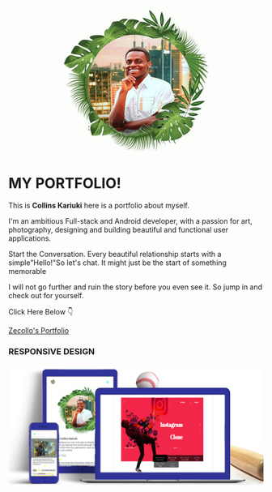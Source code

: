 <p align="center">
<img align="centre" width="300" src="images/imageslider/collins-logo.png" alt="main image" />
<p>

# MY PORTFOLIO!

This is **Collins Kariuki** here is a portfolio about myself. 

I'm an ambitious Full-stack and Android developer, with a passion for art, photography, designing and building beautiful and functional user applications.

Start the Conversation. Every beautiful relationship starts with a simple"Hello!"So let's chat. It might just be the start of something memorable

I will not go further and ruin the story before you even see it. So jump in and check out for yourself.

Click Here Below :point_down:

[Zecollo's Portfolio](https://zecollokaris.github.io)  

### RESPONSIVE DESIGN

<p align="center">
<img align="centre" src="Spec.md/Website.png" alt="Website device" />
<p>